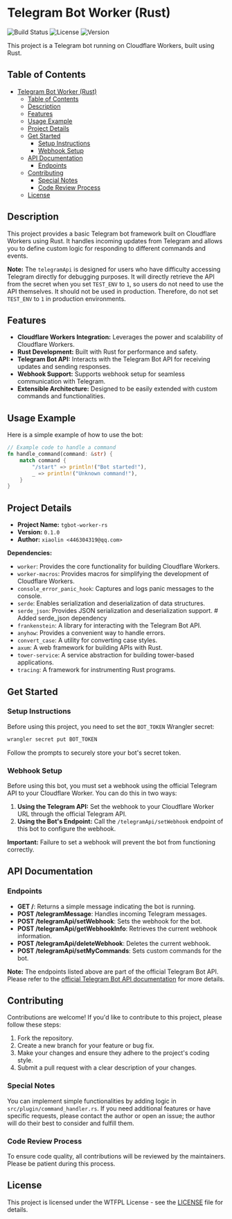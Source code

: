 # Telegram Bot Worker (Rust)

![Build Status](https://img.shields.io/badge/build-passing-brightgreen)
![License](https://img.shields.io/badge/license-WTFPL-blue)
![Version](https://img.shields.io/badge/version-0.1.0-orange)

This project is a Telegram bot running on Cloudflare Workers, built using Rust.

## Table of Contents

- [Telegram Bot Worker (Rust)](#telegram-bot-worker-rust)
  - [Table of Contents](#table-of-contents)
  - [Description](#description)
  - [Features](#features)
  - [Usage Example](#usage-example)
  - [Project Details](#project-details)
  - [Get Started](#get-started)
    - [Setup Instructions](#setup-instructions)
    - [Webhook Setup](#webhook-setup)
  - [API Documentation](#api-documentation)
    - [Endpoints](#endpoints)
  - [Contributing](#contributing)
    - [Special Notes](#special-notes)
    - [Code Review Process](#code-review-process)
  - [License](#license)

## Description

This project provides a basic Telegram bot framework built on Cloudflare Workers
using Rust. It handles incoming updates from Telegram and allows you to define
custom logic for responding to different commands and events.

**Note:** The `telegramApi` is designed for users who have difficulty accessing
Telegram directly for debugging purposes. It will directly retrieve the API from
the secret when you set `TEST_ENV` to `1`, so users do not need to use the API themselves. It should not be
used in production. Therefore, do not set `TEST_ENV` to `1` in
production environments.

## Features

- **Cloudflare Workers Integration:** Leverages the power and scalability of
  Cloudflare Workers.
- **Rust Development:** Built with Rust for performance and safety.
- **Telegram Bot API:** Interacts with the Telegram Bot API for receiving
  updates and sending responses.
- **Webhook Support:** Supports webhook setup for seamless communication with
  Telegram.
- **Extensible Architecture:** Designed to be easily extended with custom
  commands and functionalities.

## Usage Example

Here is a simple example of how to use the bot:

```rust
// Example code to handle a command
fn handle_command(command: &str) {
    match command {
        "/start" => println!("Bot started!"),
        _ => println!("Unknown command!"),
    }
}
```

## Project Details

- **Project Name:** `tgbot-worker-rs`
- **Version:** `0.1.0`
- **Author:** `xiaolin <446304319@qq.com>`

**Dependencies:**

- `worker`: Provides the core functionality for building Cloudflare Workers.
- `worker-macros`: Provides macros for simplifying the development of Cloudflare
  Workers.
- `console_error_panic_hook`: Captures and logs panic messages to the console.
- `serde`: Enables serialization and deserialization of data structures.
- `serde_json`: Provides JSON serialization and deserialization support. # Added serde_json dependency
- `frankenstein`: A library for interacting with the Telegram Bot API.
- `anyhow`: Provides a convenient way to handle errors.
- `convert_case`: A utility for converting case styles.
- `axum`: A web framework for building APIs with Rust.
- `tower-service`: A service abstraction for building tower-based applications.
- `tracing`: A framework for instrumenting Rust programs.

## Get Started

### Setup Instructions

Before using this project, you need to set the `BOT_TOKEN` Wrangler secret:

```bash
wrangler secret put BOT_TOKEN
```

Follow the prompts to securely store your bot's secret token.

### Webhook Setup

Before using this bot, you must set a webhook using the official Telegram API to
your Cloudflare Worker. You can do this in two ways:

1. **Using the Telegram API:** Set the webhook to your Cloudflare Worker URL
   through the official Telegram API.
2. **Using the Bot's Endpoint:** Call the `/telegramApi/setWebhook` endpoint of
   this bot to configure the webhook.

**Important:** Failure to set a webhook will prevent the bot from functioning
correctly.

## API Documentation

### Endpoints

- **GET /**: Returns a simple message indicating the bot is running.
- **POST /telegramMessage**: Handles incoming Telegram messages.
- **POST /telegramApi/setWebhook**: Sets the webhook for the bot.
- **POST /telegramApi/getWebhookInfo**: Retrieves the current webhook
  information.
- **POST /telegramApi/deleteWebhook**: Deletes the current webhook.
- **POST /telegramApi/setMyCommands**: Sets custom commands for the bot.

**Note:** The endpoints listed above are part of the official Telegram Bot API.
Please refer to the
[official Telegram Bot API documentation](https://core.telegram.org/bots/api)
for more details.

## Contributing

Contributions are welcome! If you'd like to contribute to this project, please
follow these steps:

1. Fork the repository.
2. Create a new branch for your feature or bug fix.
3. Make your changes and ensure they adhere to the project's coding style.
4. Submit a pull request with a clear description of your changes.

### Special Notes

You can implement simple functionalities by adding logic in `src/plugin/command_handler.rs`. 
If you need additional features or have specific requests, please contact the author or open an issue; the author will do their best to consider and fulfill them.

### Code Review Process

To ensure code quality, all contributions will be reviewed by the maintainers. Please be patient during this process.

## License

This project is licensed under the WTFPL License - see the [LICENSE](LICENSE) file for details.
